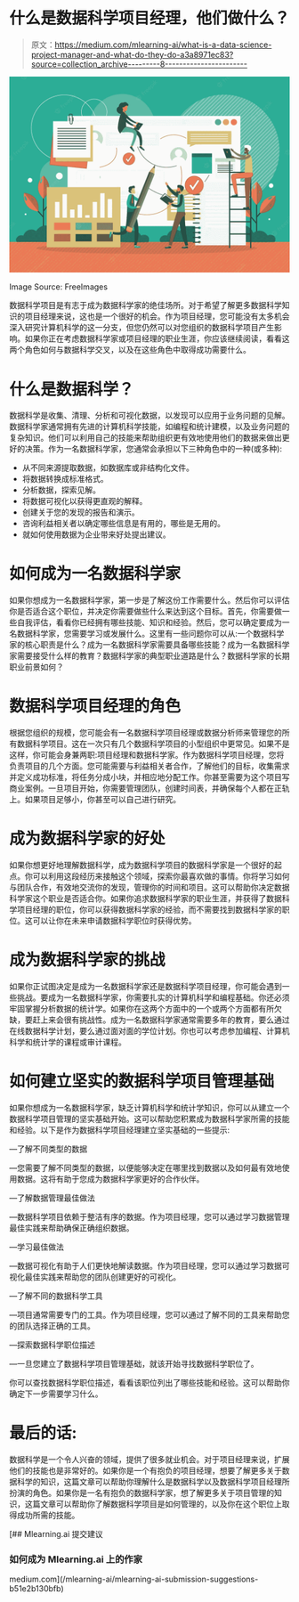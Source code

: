 # 什么是数据科学项目经理，他们做什么？

> 原文：<https://medium.com/mlearning-ai/what-is-a-data-science-project-manager-and-what-do-they-do-a3a8971ec83?source=collection_archive---------8----------------------->

![](img/4ff894302f3f26057a4b8d819a80e08b.png)

Image Source: FreeImages

数据科学项目是有志于成为数据科学家的绝佳场所。对于希望了解更多数据科学知识的项目经理来说，这也是一个很好的机会。作为项目经理，您可能没有太多机会深入研究计算机科学的这一分支，但您仍然可以对您组织的数据科学项目产生影响。如果你正在考虑数据科学家或项目经理的职业生涯，你应该继续阅读，看看这两个角色如何与数据科学交叉，以及在这些角色中取得成功需要什么。

# 什么是数据科学？

数据科学是收集、清理、分析和可视化数据，以发现可以应用于业务问题的见解。数据科学家通常拥有先进的计算机科学技能，如编程和统计建模，以及业务问题的复杂知识。他们可以利用自己的技能来帮助组织更有效地使用他们的数据来做出更好的决策。作为一名数据科学家，您通常会承担以下三种角色中的一种(或多种):

*   从不同来源提取数据，如数据库或非结构化文件。
*   将数据转换成标准格式。
*   分析数据，探索见解。
*   将数据可视化以获得更直观的解释。
*   创建关于您的发现的报告和演示。
*   咨询利益相关者以确定哪些信息是有用的，哪些是无用的。
*   就如何使用数据为企业带来好处提出建议。

# 如何成为一名数据科学家

如果你想成为一名数据科学家，第一步是了解这份工作需要什么。然后你可以评估你是否适合这个职位，并决定你需要做些什么来达到这个目标。首先，你需要做一些自我评估，看看你已经拥有哪些技能、知识和经验。然后，您可以确定要成为一名数据科学家，您需要学习或发展什么。这里有一些问题你可以从:一个数据科学家的核心职责是什么？成为一名数据科学家需要具备哪些技能？成为一名数据科学家需要接受什么样的教育？数据科学家的典型职业道路是什么？数据科学家的长期职业前景如何？

# 数据科学项目经理的角色

根据您组织的规模，您可能会有一名数据科学项目经理或数据分析师来管理您的所有数据科学项目。这在一次只有几个数据科学项目的小型组织中更常见。如果不是这样，你可能会身兼两职:项目经理和数据科学家。作为数据科学项目经理，您将负责项目的几个方面。您可能需要与利益相关者合作，了解他们的目标，收集需求并定义成功标准，将任务分成小块，并相应地分配工作。你甚至需要为这个项目写商业案例。一旦项目开始，你需要管理团队，创建时间表，并确保每个人都在正轨上。如果项目足够小，你甚至可以自己进行研究。

# 成为数据科学家的好处

如果你想更好地理解数据科学，成为数据科学项目的数据科学家是一个很好的起点。你可以利用这段经历来接触这个领域，探索你最喜欢做的事情。你将学习如何与团队合作，有效地交流你的发现，管理你的时间和项目。这可以帮助你决定数据科学家这个职业是否适合你。如果你追求数据科学家的职业生涯，并获得了数据科学项目经理的职位，你可以获得数据科学家的经验，而不需要找到数据科学家的职位。这可以让你在未来申请数据科学职位时获得优势。

# 成为数据科学家的挑战

如果你正试图决定是成为一名数据科学家还是数据科学项目经理，你可能会遇到一些挑战。要成为一名数据科学家，你需要扎实的计算机科学和编程基础。你还必须牢固掌握分析数据的统计学。如果你在这两个方面中的一个或两个方面都有所欠缺，要赶上来会很有挑战性。成为一名数据科学家通常需要多年的教育，要么通过在线数据科学计划，要么通过面对面的学位计划。你也可以考虑参加编程、计算机科学和统计学的课程或审计课程。

# 如何建立坚实的数据科学项目管理基础

如果你想成为一名数据科学家，缺乏计算机科学和统计学知识，你可以从建立一个数据科学项目管理的坚实基础开始。这可以帮助您积累成为数据科学家所需的技能和经验。以下是作为数据科学项目经理建立坚实基础的一些提示:

—了解不同类型的数据

—您需要了解不同类型的数据，以便能够决定在哪里找到数据以及如何最有效地使用数据。这将有助于您成为数据科学家更好的合作伙伴。

—了解数据管理最佳做法

—数据科学项目依赖于整洁有序的数据。作为项目经理，您可以通过学习数据管理最佳实践来帮助确保正确组织数据。

—学习最佳做法

—数据可视化有助于人们更快地解读数据。作为项目经理，您可以通过学习数据可视化最佳实践来帮助您的团队创建更好的可视化。

—了解不同的数据科学工具

—项目通常需要专门的工具。作为项目经理，您可以通过了解不同的工具来帮助您的团队选择正确的工具。

—探索数据科学职位描述

—一旦您建立了数据科学项目管理基础，就该开始寻找数据科学职位了。

你可以查找数据科学职位描述，看看该职位列出了哪些技能和经验。这可以帮助你确定下一步需要学习什么。

# 最后的话:

数据科学是一个令人兴奋的领域，提供了很多就业机会。对于项目经理来说，扩展他们的技能也是非常好的。如果你是一个有抱负的项目经理，想要了解更多关于数据科学的知识，这篇文章可以帮助你理解什么是数据科学以及数据科学项目经理所扮演的角色。如果你是一名有抱负的数据科学家，想了解更多关于项目管理的知识，这篇文章可以帮助你了解数据科学项目是如何管理的，以及你在这个职位上取得成功所需的技能。

[](/mlearning-ai/mlearning-ai-submission-suggestions-b51e2b130bfb) [## Mlearning.ai 提交建议

### 如何成为 Mlearning.ai 上的作家

medium.com](/mlearning-ai/mlearning-ai-submission-suggestions-b51e2b130bfb)